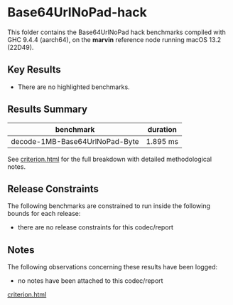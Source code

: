 # Base64UrlNoPad-hack

This folder contains the Base64UrlNoPad hack benchmarks compiled with GHC 9.4.4 (aarch64), on the 
**marvin** reference node running macOS 13.2 (22D49).

## Key Results

* There are no highlighted benchmarks.

## Results Summary

| benchmark                      | duration |
| ------------------------------ | -------- |
| decode-1MB-Base64UrlNoPad-Byte | 1.895 ms |

See [criterion.html](criterion.html) for the full breakdown with detailed methodological notes.

## Release Constraints

The following benchmarks are constrained to run inside the following bounds for each release:

* there are no release constraints for this codec/report

## Notes

The following observations concerning these results have been logged:
* no notes have been attached to this codec/report

[criterion.html](criterion.html)

